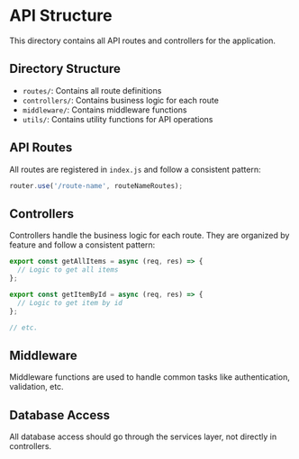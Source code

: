 # API Structure

This directory contains all API routes and controllers for the application.

## Directory Structure

- `routes/`: Contains all route definitions
- `controllers/`: Contains business logic for each route
- `middleware/`: Contains middleware functions
- `utils/`: Contains utility functions for API operations

## API Routes

All routes are registered in `index.js` and follow a consistent pattern:

```javascript
router.use('/route-name', routeNameRoutes);
```

## Controllers

Controllers handle the business logic for each route. They are organized by feature and follow a consistent pattern:

```javascript
export const getAllItems = async (req, res) => {
  // Logic to get all items
};

export const getItemById = async (req, res) => {
  // Logic to get item by id
};

// etc.
```

## Middleware

Middleware functions are used to handle common tasks like authentication, validation, etc.

## Database Access

All database access should go through the services layer, not directly in controllers.
